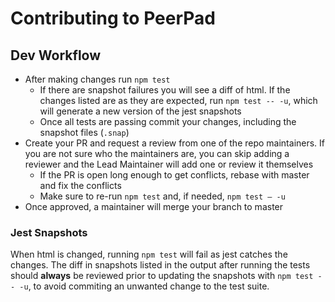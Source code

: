 # Contributing to PeerPad

## Dev Workflow

- After making changes run `npm test`
  - If there are snapshot failures you will see a diff of html. If the changes listed are as they are expected, run `npm test -- -u`, which will generate a new version of the jest snapshots
  - Once all tests are passing commit your changes, including the snapshot files (`.snap`)
- Create your PR and request a review from one of the repo maintainers. If you are not sure who the maintainers are, you can skip adding a reviewer and the Lead Maintainer will add one or review it themselves
  - If the PR is open long enough to get conflicts, rebase with master and fix the conflicts
  - Make sure to re-run `npm test` and, if needed, `npm test — -u`
- Once approved, a maintainer will merge your branch to master

### Jest Snapshots

When html is changed, running `npm test` will fail as jest catches the changes. The diff in snapshots listed in the output after running the tests should **always** be reviewed prior to updating the snapshots with `npm test -- -u`, to avoid commiting an unwanted change to the test suite.

